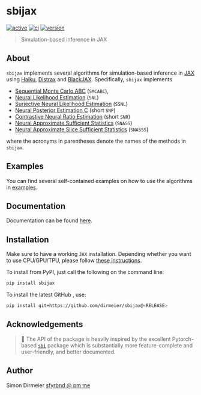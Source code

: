 # sbijax

[![active](https://www.repostatus.org/badges/latest/active.svg)](https://www.repostatus.org/#active)
[![ci](https://github.com/dirmeier/sbijax/actions/workflows/ci.yaml/badge.svg)](https://github.com/dirmeier/sbijax/actions/workflows/ci.yaml)
[![version](https://img.shields.io/pypi/v/sbijax.svg?colorB=black&style=flat)](https://pypi.org/project/sbijax/)

> Simulation-based inference in JAX

## About

`sbijax` implements several algorithms for simulation-based inference in
[JAX](https://github.com/google/jax) using [Haiku](https://github.com/deepmind/dm-haiku),
[Distrax](https://github.com/deepmind/distrax) and [BlackJAX](https://github.com/blackjax-devs/blackjax). Specifically, `sbijax` implements

- [Sequential Monte Carlo ABC](https://www.routledge.com/Handbook-of-Approximate-Bayesian-Computation/Sisson-Fan-Beaumont/p/book/9780367733728) (`SMCABC`),
- [Neural Likelihood Estimation](https://arxiv.org/abs/1805.07226) (`SNL`)
- [Surjective Neural Likelihood Estimation](https://arxiv.org/abs/2308.01054) (`SSNL`)
- [Neural Posterior Estimation C](https://arxiv.org/abs/1905.07488) (short `SNP`)
- [Contrastive Neural Ratio Estimation](https://arxiv.org/abs/2210.06170) (short `SNR`)
- [Neural Approximate Sufficient Statistics](https://arxiv.org/abs/2010.10079) (`SNASS`)
- [Neural Approximate Slice Sufficient Statistics](https://openreview.net/forum?id=jjzJ768iV1) (`SNASSS`)

where the acronyms in parentheses denote the names of the methods in `sbijax`.

## Examples

You can find several self-contained examples on how to use the algorithms in [examples](https://github.com/dirmeier/sbijax/tree/main/examples).

## Documentation

Documentation can be found [here](https://sbijax.readthedocs.io/en/latest/).

## Installation

Make sure to have a working `JAX` installation. Depending whether you want to use CPU/GPU/TPU,
please follow [these instructions](https://github.com/google/jax#installation).

To install from PyPI, just call the following on the command line:

```bash
pip install sbijax
```

To install the latest GitHub <RELEASE>, use:

```bash
pip install git+https://github.com/dirmeier/sbijax@<RELEASE>
```

## Acknowledgements

> 📝 The API of the package is heavily inspired by the excellent Pytorch-based [`sbi`](https://github.com/sbi-dev/sbi) package which is substantially more
feature-complete and user-friendly, and better documented.

## Author

Simon Dirmeier <a href="mailto:sfyrbnd @ pm me">sfyrbnd @ pm me</a>
